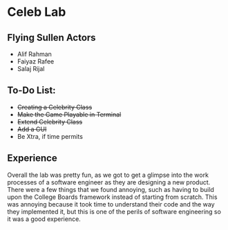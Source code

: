 # Celeb Lab

## Flying Sullen Actors
* Alif Rahman
* Faiyaz Rafee
* Salaj Rijal

## To-Do List:
* ~~Creating a Celebrity Class~~
* ~~Make the Game Playable in Terminal~~
* ~~Extend Celebrity Class~~
* ~~Add a GUI~~
* Be Xtra, if time permits

## Experience
Overall the lab was pretty fun, as we got to get a glimpse into the work processes of a software engineer as they are designing a new product. There were a few things that we found annoying, such as having to build upon the College Boards framework instead of starting from scratch. This was annoying because it took time to understand their code and the way they implemented it, but this is one of the perils of software engineering so it was a good experience.
